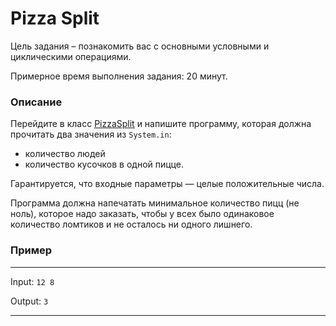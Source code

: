 # Pizza Split

Цель задания – познакомить вас с основными условными и циклическими операциями.

Примерное время выполнения задания: 20 минут.

### Описание
Перейдите в класс [PizzaSplit](src/main/java/com/epam/training/student_valentyna_leleko/pizzasplit/PizzaSplit.java) и напишите программу, которая должна прочитать два значения из `System.in`:
- количество людей
- количество кусочков в одной пицце.

Гарантируется, что входные параметры — целые положительные числа.

Программа должна напечатать минимальное количество пицц (не ноль), которое надо заказать, чтобы у всех было одинаковое количество ломтиков и не осталось ни одного лишнего.

### Пример

---
Input: `12 8`

Output: `3`

---

